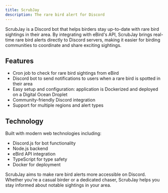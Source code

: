 ```yaml
---
title: ScrubJay
description: The rare bird alert for Discord
---
```


ScrubJay is a Discord bot that helps birders stay up-to-date with rare bird sightings in their area. By integrating with eBird's API, ScrubJay brings real-time rare bird alerts directly to Discord servers, making it easier for birding communities to coordinate and share exciting sightings.

## Features

- Cron job to check for rare bird sightings from eBird
- Discord bot to send notifications to users when a rare bird is spotted in their area
- Easy setup and configuration: application is Dockerized and deployed on a Digital Ocean Droplet
- Community-friendly Discord integration
- Support for multiple regions and alert types

## Technology

Built with modern web technologies including:

- Discord.js for bot functionality
- Node.js backend
- eBird API integration
- TypeScript for type safety
- Docker for deployment

ScrubJay aims to make rare bird alerts more accessible on Discord. Whether you're a casual birder or a dedicated chaser, ScrubJay helps you stay informed about notable sightings in your area.
